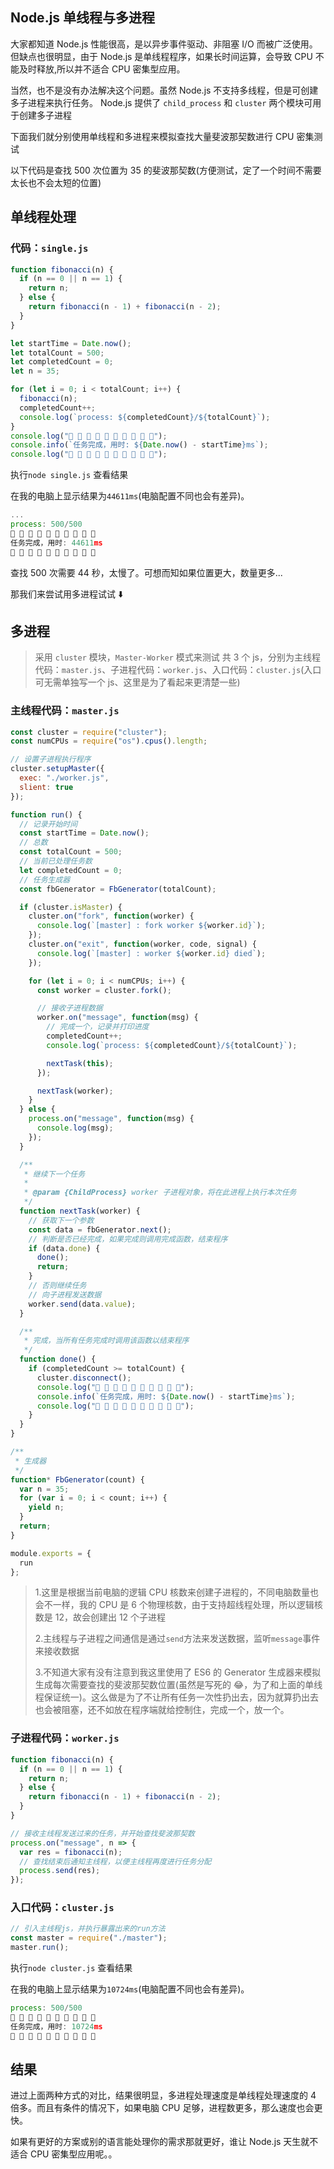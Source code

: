 ## Node.js 单线程与多进程

大家都知道 Node.js 性能很高，是以异步事件驱动、非阻塞 I/O 而被广泛使用。但缺点也很明显，由于 Node.js 是单线程程序，如果长时间运算，会导致 CPU 不能及时释放,所以并不适合 CPU 密集型应用。

当然，也不是没有办法解决这个问题。虽然 Node.js 不支持多线程，但是可创建多子进程来执行任务。
Node.js 提供了 `child_process` 和 `cluster` 两个模块可用于创建多子进程

下面我们就分别使用单线程和多进程来模拟查找大量斐波那契数进行 CPU 密集测试

以下代码是查找 500 次位置为 35 的斐波那契数(方便测试，定了一个时间不需要太长也不会太短的位置)

## 单线程处理

### 代码：`single.js`

```js
function fibonacci(n) {
  if (n == 0 || n == 1) {
    return n;
  } else {
    return fibonacci(n - 1) + fibonacci(n - 2);
  }
}

let startTime = Date.now();
let totalCount = 500;
let completedCount = 0;
let n = 35;

for (let i = 0; i < totalCount; i++) {
  fibonacci(n);
  completedCount++;
  console.log(`process: ${completedCount}/${totalCount}`);
}
console.log("👏 👏 👏 👏 👏 👏 👏 👏 👏 👏");
console.info(`任务完成，用时: ${Date.now() - startTime}ms`);
console.log("👏 👏 👏 👏 👏 👏 👏 👏 👏 👏");
```

执行`node single.js` 查看结果

在我的电脑上显示结果为`44611ms`(电脑配置不同也会有差异)。

```js
...
process: 500/500
👏 👏 👏 👏 👏 👏 👏 👏 👏 👏
任务完成，用时: 44611ms
👏 👏 👏 👏 👏 👏 👏 👏 👏 👏
```

查找 500 次需要 44 秒，太慢了。可想而知如果位置更大，数量更多...

那我们来尝试用多进程试试 ⬇️

## 多进程

> 采用 `cluster` 模块，`Master-Worker` 模式来测试
> 共 3 个 js，分别为主线程代码：`master.js`、子进程代码：`worker.js`、入口代码：`cluster.js`(入口可无需单独写一个 js、这里是为了看起来更清楚一些)

### 主线程代码：`master.js`

```js
const cluster = require("cluster");
const numCPUs = require("os").cpus().length;

// 设置子进程执行程序
cluster.setupMaster({
  exec: "./worker.js",
  slient: true
});

function run() {
  // 记录开始时间
  const startTime = Date.now();
  // 总数
  const totalCount = 500;
  // 当前已处理任务数
  let completedCount = 0;
  // 任务生成器
  const fbGenerator = FbGenerator(totalCount);

  if (cluster.isMaster) {
    cluster.on("fork", function(worker) {
      console.log(`[master] : fork worker ${worker.id}`);
    });
    cluster.on("exit", function(worker, code, signal) {
      console.log(`[master] : worker ${worker.id} died`);
    });

    for (let i = 0; i < numCPUs; i++) {
      const worker = cluster.fork();

      // 接收子进程数据
      worker.on("message", function(msg) {
        // 完成一个，记录并打印进度
        completedCount++;
        console.log(`process: ${completedCount}/${totalCount}`);

        nextTask(this);
      });

      nextTask(worker);
    }
  } else {
    process.on("message", function(msg) {
      console.log(msg);
    });
  }

  /**
   * 继续下一个任务
   *
   * @param {ChildProcess} worker 子进程对象，将在此进程上执行本次任务
   */
  function nextTask(worker) {
    // 获取下一个参数
    const data = fbGenerator.next();
    // 判断是否已经完成，如果完成则调用完成函数，结束程序
    if (data.done) {
      done();
      return;
    }
    // 否则继续任务
    // 向子进程发送数据
    worker.send(data.value);
  }

  /**
   * 完成，当所有任务完成时调用该函数以结束程序
   */
  function done() {
    if (completedCount >= totalCount) {
      cluster.disconnect();
      console.log("👏 👏 👏 👏 👏 👏 👏 👏 👏 👏");
      console.info(`任务完成，用时: ${Date.now() - startTime}ms`);
      console.log("👏 👏 👏 👏 👏 👏 👏 👏 👏 👏");
    }
  }
}

/**
 * 生成器
 */
function* FbGenerator(count) {
  var n = 35;
  for (var i = 0; i < count; i++) {
    yield n;
  }
  return;
}

module.exports = {
  run
};
```

> 1.这里是根据当前电脑的逻辑 CPU 核数来创建子进程的，不同电脑数量也会不一样，我的 CPU 是 6 个物理核数，由于支持超线程处理，所以逻辑核数是 12，故会创建出 12 个子进程
>
> 2.主线程与子进程之间通信是通过`send`方法来发送数据，监听`message`事件来接收数据
>
> 3.不知道大家有没有注意到我这里使用了 ES6 的 Generator 生成器来模拟生成每次需要查找的斐波那契数位置(虽然是写死的 😂，为了和上面的单线程保证统一)。这么做是为了不让所有任务一次性扔出去，因为就算扔出去也会被阻塞，还不如放在程序端就给控制住，完成一个，放一个。

### 子进程代码：`worker.js`

```js
function fibonacci(n) {
  if (n == 0 || n == 1) {
    return n;
  } else {
    return fibonacci(n - 1) + fibonacci(n - 2);
  }
}

// 接收主线程发送过来的任务，并开始查找斐波那契数
process.on("message", n => {
  var res = fibonacci(n);
  // 查找结束后通知主线程，以便主线程再度进行任务分配
  process.send(res);
});
```

### 入口代码：`cluster.js`

```js
// 引入主线程js，并执行暴露出来的run方法
const master = require("./master");
master.run();
```

执行`node cluster.js` 查看结果

在我的电脑上显示结果为`10724ms`(电脑配置不同也会有差异)。

```js
process: 500/500
👏 👏 👏 👏 👏 👏 👏 👏 👏 👏
任务完成，用时: 10724ms
👏 👏 👏 👏 👏 👏 👏 👏 👏 👏
```

## 结果

进过上面两种方式的对比，结果很明显，多进程处理速度是单线程处理速度的 4 倍多。而且有条件的情况下，如果电脑 CPU 足够，进程数更多，那么速度也会更快。

如果有更好的方案或别的语言能处理你的需求那就更好，谁让 Node.js 天生就不适合 CPU 密集型应用呢。。
